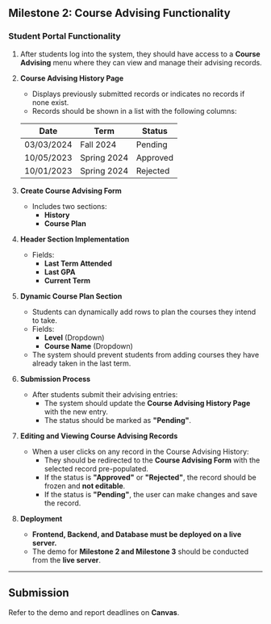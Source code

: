 ## **Milestone 2: Course Advising Functionality**  

### **Student Portal Functionality**  
1. After students log into the system, they should have access to a **Course Advising** menu where they can view and manage their advising records.  
2. **Course Advising History Page**  
   - Displays previously submitted records or indicates no records if none exist.  
   - Records should be shown in a list with the following columns:  

   | Date       | Term        | Status    |
   |------------|------------|-----------|
   | 03/03/2024 | Fall 2024  | Pending   |
   | 10/05/2023 | Spring 2024 | Approved  |
   | 10/01/2023 | Spring 2024 | Rejected  |

3. **Create Course Advising Form**  
   - Includes two sections:  
     - **History**  
     - **Course Plan**  

4. **Header Section Implementation**  
   - Fields:  
     - **Last Term Attended**  
     - **Last GPA**  
     - **Current Term**  

5. **Dynamic Course Plan Section**  
   - Students can dynamically add rows to plan the courses they intend to take.  
   - Fields:  
     - **Level** (Dropdown)  
     - **Course Name** (Dropdown)  
   - The system should prevent students from adding courses they have already taken in the last term.  

6. **Submission Process**  
   - After students submit their advising entries:  
     - The system should update the **Course Advising History Page** with the new entry.  
     - The status should be marked as **"Pending"**.  

7. **Editing and Viewing Course Advising Records**  
   - When a user clicks on any record in the Course Advising History:  
     - They should be redirected to the **Course Advising Form** with the selected record pre-populated.  
     - If the status is **"Approved"** or **"Rejected"**, the record should be frozen and **not editable**.  
     - If the status is **"Pending"**, the user can make changes and save the record.  

8. **Deployment**  
   - **Frontend, Backend, and Database must be deployed on a live server.**  
   - The demo for **Milestone 2 and Milestone 3** should be conducted from the **live server**.  

---

## **Submission**  

Refer to the demo and report deadlines on **Canvas**.  

